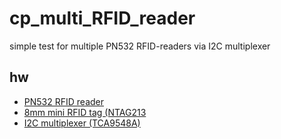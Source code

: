 # cp_multi_RFID_reader
simple test for multiple PN532 RFID-readers via I2C multiplexer

## hw
- [PN532 RFID reader](https://funduinoshop.com/elektronische-module/wireless-iot/rfid-nfc/pn532-nfc-rfid-v3-modul-fuer-arduino-und-co)
- [8mm mini RFID tag (NTAG213](https://funduinoshop.com/elektronische-module/wireless-iot/rfid-nfc/nfc-rfid-tag-mini-ntag213-oe-8mm)
- [I2C multiplexer (TCA9548A)](https://funduinoshop.com/elektronische-module/schnittstellen-konverter/signalwandler/tca9548a-i2c-multiplexer)
